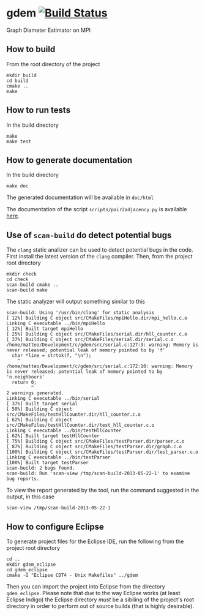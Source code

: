 gdem [![Build Status](https://travis-ci.org/Cecca/gdem.png)](https://travis-ci.org/Cecca/gdem)
==============================================================================================

Graph Diameter Estimator on MPI

How to build
------------

From the root directory of the project

    mkdir build
    cd build
    cmake ..
    make

How to run tests
----------------

In the build directory

    make
    make test

How to generate documentation
-----------------------------

In the build directory

    make doc

The generated documentation will be available in `doc/html`

The documentation of the script `scripts/pair2adjacency.py` is available 
[here](http://www.dei.unipd.it/~ceccarel/gdem-docs/pair2adjacency.html).

Use of `scan-build` do detect potential bugs
--------------------------------------------

The `clang` static analizer can be used to detect potential bugs
in the code. First install the latest version of the `clang` compiler.
Then, from the project root directory

    mkdir check
    cd check
    scan-build cmake ..
    scan-build make

The static analyzer will output something similar to this

    scan-build: Using '/usr/bin/clang' for static analysis
    [ 12%] Building C object src/CMakeFiles/mpiHello.dir/mpi_hello.c.o
    Linking C executable ../bin/mpiHello
    [ 12%] Built target mpiHello
    [ 25%] Building C object src/CMakeFiles/serial.dir/hll_counter.c.o
    [ 37%] Building C object src/CMakeFiles/serial.dir/serial.c.o
    /home/matteo/Development/c/gdem/src/serial.c:127:3: warning: Memory is never released; potential leak of memory pointed to by 'f'
      char *line = strtok(f, "\n");
        ^
    /home/matteo/Development/c/gdem/src/serial.c:172:10: warning: Memory is never released; potential leak of memory pointed to by 'n.neighbours'
      return 0;
             ^
    2 warnings generated.
    Linking C executable ../bin/serial
    [ 37%] Built target serial
    [ 50%] Building C object src/CMakeFiles/testHllCounter.dir/hll_counter.c.o
    [ 62%] Building C object src/CMakeFiles/testHllCounter.dir/test_hll_counter.c.o
    Linking C executable ../bin/testHllCounter
    [ 62%] Built target testHllCounter
    [ 75%] Building C object src/CMakeFiles/testParser.dir/parser.c.o
    [ 87%] Building C object src/CMakeFiles/testParser.dir/graph.c.o
    [100%] Building C object src/CMakeFiles/testParser.dir/test_parser.c.o
    Linking C executable ../bin/testParser
    [100%] Built target testParser
    scan-build: 2 bugs found.
    scan-build: Run 'scan-view /tmp/scan-build-2013-05-22-1' to examine bug reports.

To view the report generated by the tool, run the command suggested in the output, 
in this case

    scan-view /tmp/scan-build-2013-05-22-1

How to configure Eclipse
------------------------

To generate project files for the Eclipse IDE, run the following from 
the project root directory

    cd ..
    mkdir gdem_eclipse
    cd gdem_eclipse
    cmake -G "Eclipse CDT4 - Unix Makefiles" ../gdem

Then you can import the project into Eclipse from the directory
`gdem_eclipse`. Please note that due to the way Eclipse works (at least
Eclipse Indigo) the Eclipse directory _must_ be a sibiling of the project's
root directory in order to perform out of source builds (that is highly desirable).
